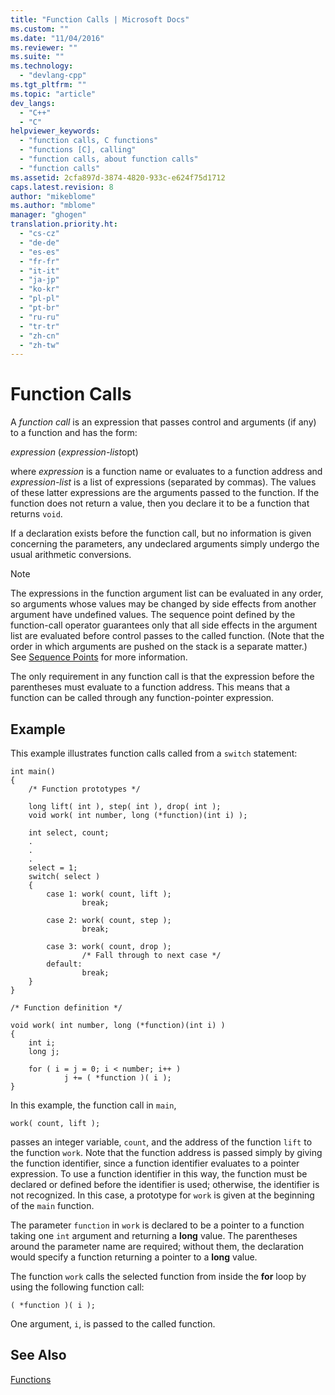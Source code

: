 ```yaml
---
title: "Function Calls | Microsoft Docs"
ms.custom: ""
ms.date: "11/04/2016"
ms.reviewer: ""
ms.suite: ""
ms.technology: 
  - "devlang-cpp"
ms.tgt_pltfrm: ""
ms.topic: "article"
dev_langs: 
  - "C++"
  - "C"
helpviewer_keywords: 
  - "function calls, C functions"
  - "functions [C], calling"
  - "function calls, about function calls"
  - "function calls"
ms.assetid: 2cfa897d-3874-4820-933c-e624f75d1712
caps.latest.revision: 8
author: "mikeblome"
ms.author: "mblome"
manager: "ghogen"
translation.priority.ht: 
  - "cs-cz"
  - "de-de"
  - "es-es"
  - "fr-fr"
  - "it-it"
  - "ja-jp"
  - "ko-kr"
  - "pl-pl"
  - "pt-br"
  - "ru-ru"
  - "tr-tr"
  - "zh-cn"
  - "zh-tw"
---
```

# Function Calls
A *function call* is an expression that passes control and arguments (if any) to a function and has the form:  
  
 *expression* (*expression-list*opt)  
  
 where *expression* is a function name or evaluates to a function address and *expression-list* is a list of expressions (separated by commas). The values of these latter expressions are the arguments passed to the function. If the function does not return a value, then you declare it to be a function that returns `void`.  
  
 If a declaration exists before the function call, but no information is given concerning the parameters, any undeclared arguments simply undergo the usual arithmetic conversions.  
  
> [!NOTE]
>  The expressions in the function argument list can be evaluated in any order, so arguments whose values may be changed by side effects from another argument have undefined values. The sequence point defined by the function-call operator guarantees only that all side effects in the argument list are evaluated before control passes to the called function. (Note that the order in which arguments are pushed on the stack is a separate matter.) See [Sequence Points](../c-language/c-sequence-points.md) for more information.  
  
 The only requirement in any function call is that the expression before the parentheses must evaluate to a function address. This means that a function can be called through any function-pointer expression.  
  
## Example  
 This example illustrates function calls called from a `switch` statement:  
  
```  
int main()  
{  
    /* Function prototypes */  
  
    long lift( int ), step( int ), drop( int );  
    void work( int number, long (*function)(int i) );  
  
    int select, count;  
    .  
    .  
    .  
    select = 1;  
    switch( select )   
    {  
        case 1: work( count, lift );  
                break;  
  
        case 2: work( count, step );  
                break;  
  
        case 3: work( count, drop );  
                /* Fall through to next case */  
        default:  
                break;  
    }  
}  
  
/* Function definition */  
  
void work( int number, long (*function)(int i) )  
{  
    int i;  
    long j;  
  
    for ( i = j = 0; i < number; i++ )  
            j += ( *function )( i );  
}  
```  
  
 In this example, the function call in `main`,  
  
```  
work( count, lift );  
```  
  
 passes an integer variable, `count`, and the address of the function `lift` to the function `work`. Note that the function address is passed simply by giving the function identifier, since a function identifier evaluates to a pointer expression. To use a function identifier in this way, the function must be declared or defined before the identifier is used; otherwise, the identifier is not recognized. In this case, a prototype for `work` is given at the beginning of the `main` function.  
  
 The parameter `function` in `work` is declared to be a pointer to a function taking one `int` argument and returning a **long** value. The parentheses around the parameter name are required; without them, the declaration would specify a function returning a pointer to a **long** value.  
  
 The function `work` calls the selected function from inside the **for** loop by using the following function call:  
  
```  
( *function )( i );  
```  
  
 One argument, `i`, is passed to the called function.  
  
## See Also  
 [Functions](../c-language/functions-c.md)